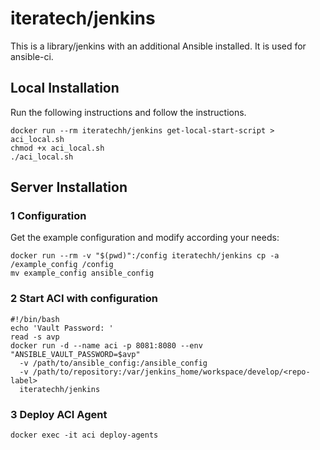 # iteratech/jenkins

This is a library/jenkins with an additional Ansible installed. It is used for ansible-ci.

## Local Installation

Run the following instructions and follow the instructions.

```
docker run --rm iteratechh/jenkins get-local-start-script > aci_local.sh
chmod +x aci_local.sh
./aci_local.sh
```

## Server Installation

### 1 Configuration

Get the example configuration and modify according your needs:

```
docker run --rm -v "$(pwd)":/config iteratechh/jenkins cp -a /example_config /config
mv example_config ansible_config
```

### 2 Start ACI with configuration

```
#!/bin/bash
echo 'Vault Password: '
read -s avp
docker run -d --name aci -p 8081:8080 --env "ANSIBLE_VAULT_PASSWORD=$avp"
  -v /path/to/ansible_config:/ansible_config
  -v /path/to/repository:/var/jenkins_home/workspace/develop/<repo-label>
  iteratechh/jenkins

```

### 3 Deploy ACI Agent

```
docker exec -it aci deploy-agents
```
